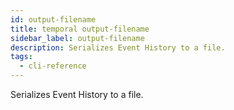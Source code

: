 ```yaml
---
id: output-filename
title: temporal output-filename
sidebar_label: output-filename
description: Serializes Event History to a file.
tags:
  - cli-reference
---
```


Serializes Event History to a file.
